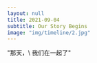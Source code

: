 ```yaml
---
layout: null
title: 2021-09-04
subtitle: Our Story Begins
image: "img/timeline/2.jpg"
---
```

"那天，\\
我们在一起了"